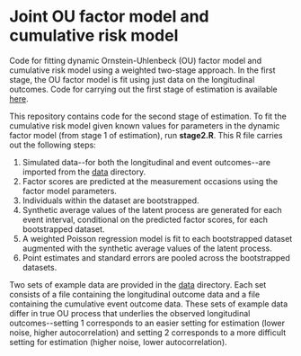 # Joint OU factor model and cumulative risk model
Code for fitting dynamic Ornstein-Uhlenbeck (OU) factor model and cumulative risk model using a weighted two-stage approach.  In the first stage, the OU factor model is fit using just data on the longitudinal outcomes.  Code for carrying out the first stage of estimation is available [here](https://github.com/madelineabbott/OUF).

This repository contains code for the second stage of estimation.  To fit the cumulative risk model given known values for parameters in the dynamic factor model (from stage 1 of estimation), run **stage2.R**.  This R file carries out the following steps:

1. Simulated data--for both the longitudinal and event outcomes--are imported from the [data](/data) directory. 
2. Factor scores are predicted at the measurement occasions using the factor model parameters.
3. Individuals within the dataset are bootstrapped.
4. Synthetic average values of the latent process are generated for each event interval, conditional on the predicted factor scores, for each bootstrapped dataset.
5. A weighted Poisson regression model is fit to each bootstrapped dataset augmented with the synthetic average values of the latent process.
6. Point estimates and standard errors are pooled across the bootstrapped datasets.

Two sets of example data are provided in the [data](/data) directory.  Each set consists of a file containing the longitudinal outcome data and a file containing the cumulative event outcome data.  These sets of example data differ in true OU process that underlies the observed longitudinal outcomes--setting 1 corresponds to an easier setting for estimation (lower noise, higher autocorrelation) and setting 2 corresponds to a more difficult setting for estimation (higher noise, lower autocorrelation).

